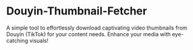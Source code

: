 # Douyin-Thumbnail-Fetcher
A simple tool to effortlessly download captivating video thumbnails from Douyin (TikTok) for your content needs. Enhance your media with eye-catching visuals!
